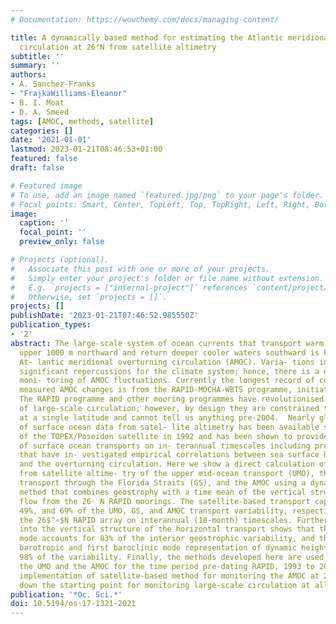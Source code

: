 ```yaml
---
# Documentation: https://wowchemy.com/docs/managing-content/

title: A dynamically based method for estimating the Atlantic meridional overturning
  circulation at 26°N from satellite altimetry
subtitle: ''
summary: ''
authors:
- A. Sanchez-Franks
- "FrajkaWilliams-Eleanor"
- B. I. Moat
- D. A. Smeed
tags: [AMOC, methods, satellite]
categories: []
date: '2021-01-01'
lastmod: 2023-01-21T08:46:53+01:00
featured: false
draft: false

# Featured image
# To use, add an image named `featured.jpg/png` to your page's folder.
# Focal points: Smart, Center, TopLeft, Top, TopRight, Left, Right, BottomLeft, Bottom, BottomRight.
image:
  caption: ''
  focal_point: ''
  preview_only: false

# Projects (optional).
#   Associate this post with one or more of your projects.
#   Simply enter your project's folder or file name without extension.
#   E.g. `projects = ["internal-project"]` references `content/project/deep-learning/index.md`.
#   Otherwise, set `projects = []`.
projects: []
publishDate: '2023-01-21T07:46:52.985550Z'
publication_types:
- '2'
abstract: The large-scale system of ocean currents that transport warm waters in the
  upper 1000 m northward and return deeper cooler waters southward is known as the
  At- lantic meridional overturning circulation (AMOC). Varia- tions in the AMOC have
  significant repercussions for the climate system; hence, there is a need for long-term
  moni- toring of AMOC fluctuations. Currently the longest record of continuous directly
  measured AMOC changes is from the RAPID-MOCHA-WBTS programme, initiated in 2004.
  The RAPID programme and other mooring programmes have revolutionised our understanding
  of large-scale circulation; however, by design they are constrained to measurements
  at a single latitude and cannot tell us anything pre-2004.  Nearly global coverage
  of surface ocean data from satel- lite altimetry has been available since the launch
  of the TOPEX/Poseidon satellite in 1992 and has been shown to provide reliable estimates
  of surface ocean transports on in- terannual timescales including previous studies
  that have in- vestigated empirical correlations between sea surface height variability
  and the overturning circulation. Here we show a direct calculation of ocean circulation
  from satellite altime- try of the upper mid-ocean transport (UMO), the Gulf Stream
  transport through the Florida Straits (GS), and the AMOC using a dynamically based
  method that combines geostrophy with a time mean of the vertical structure of the
  flow from the 26◦ N RAPID moorings. The satellite-based transport cap- tures 56%,
  49%, and 69% of the UMO, GS, and AMOC transport variability, respectively, from
  the 26$^∘$N RAPID array on interannual (18-month) timescales. Further investi- gation
  into the vertical structure of the horizontal transport shows that the first baroclinic
  mode accounts for 83% of the interior geostrophic variability, and the combined
  barotropic and first baroclinic mode representation of dynamic height accounts for
  98% of the variability. Finally, the methods developed here are used to reconstruct
  the UMO and the AMOC for the time period pre-dating RAPID, 1993 to 2003. The effective
  implementation of satellite-based method for monitoring the AMOC at 26$^∘$N lays
  down the starting point for monitoring large-scale circulation at all latitudes.
publication: '*Oc. Sci.*'
doi: 10.5194/os-17-1321-2021
---
```

